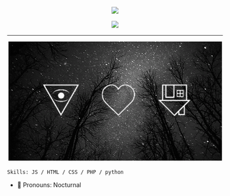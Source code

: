 <p align="center">
<img height="160" src="https://github-readme-stats.vercel.app/api?username=Nocturnal-OFC&show_icons=true&include_all_commits=true&theme=merko&cache_seconds=3200&hide_border=true" /><br>
<p align="center">
<img src="https://github-readme-stats.vercel.app/api/top-langs/?username=Nocturnal-OFC&langs_count=30&theme=merko&hide_border=true" />
</p><hr>
<p align="center"><img src="GIF-1.gif" >

```Skills: JS / HTML / CSS / PHP / python```

- 🔭 Pronouns: Nocturnal
